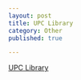 ```yaml
---
layout: post
title: UPC Library
category: Other
published: true

---
```

[UPC Library](http://211.87.190.16:8080/sms/opac/search/showiphoneSearch.action)